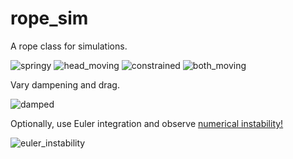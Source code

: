 # rope_sim

A rope class for simulations.

![springy](https://media.giphy.com/media/hbvvXZNo0W6ZkiKgTc/giphy.gif)
![head_moving](https://media.giphy.com/media/DJLv5HVLfMpvqkcDoX/giphy.gif)
![constrained](https://media.giphy.com/media/wl56Ia4c77fSffSHWd/giphy.gif)
![both_moving](https://media.giphy.com/media/F9ZC74TZJJMYTQtj2y/giphy.gif)

Vary dampening and drag. 

![damped](https://media.giphy.com/media/C0dNc5XVss67AAO4Ka/giphy.gif)

Optionally, use Euler integration and observe [numerical instability!](https://en.wikipedia.org/wiki/Euler_method#/media/File:Instability_of_Euler's_method.svg)

![euler_instability](https://media.giphy.com/media/Wv3by7uBcN779ZBjJf/giphy.gif)
